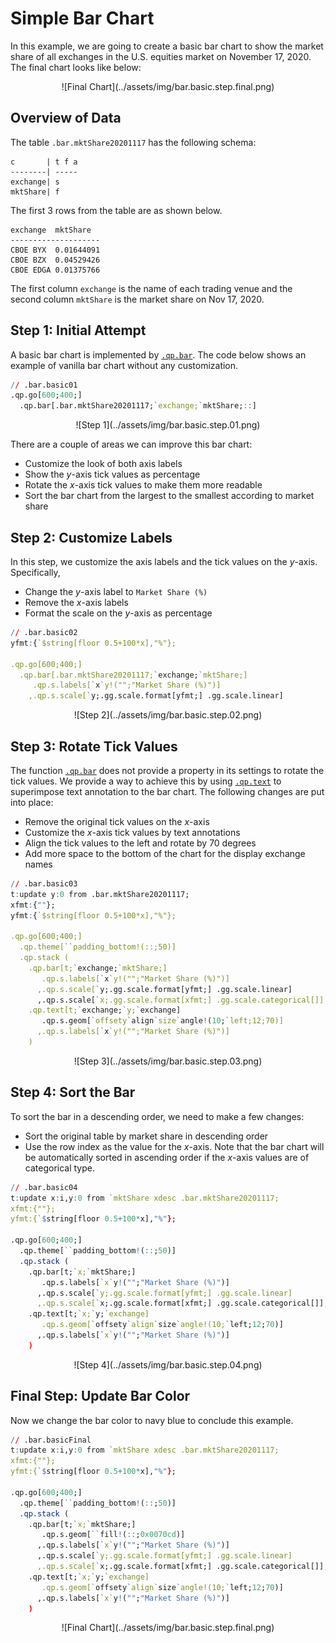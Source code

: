 # Simple Bar Chart
In this example, we are going to create a basic bar chart to show the market share of all exchanges in the U.S. equities market on November 17, 2020. The final chart looks like below:

<span style="display:block;text-align:center">
![Final Chart](../assets/img/bar.basic.step.final.png)
</span>

## Overview of Data
The table ``.bar.mktShare20201117`` has the following schema:

    c       | t f a
    --------| -----
    exchange| s    
    mktShare| f 

The first 3 rows from the table are as shown below.

    exchange  mktShare  
    --------------------
    CBOE BYX  0.01644091
    CBOE BZX  0.04529426
    CBOE EDGA 0.01375766

The first column ``exchange`` is the name of each trading venue and the second column ``mktShare`` is the market share on Nov 17, 2020.

## Step 1: Initial Attempt
A basic bar chart is implemented by [``.qp.bar``](https://code.kx.com/developer/libraries/grammar-of-graphics-geometries/#qpbar). The code below shows an example of vanilla bar chart without any customization.

```q
// .bar.basic01
.qp.go[600;400;]
  .qp.bar[.bar.mktShare20201117;`exchange;`mktShare;::]
```

<span style="display:block;text-align:center">
![Step 1](../assets/img/bar.basic.step.01.png)
</span>

There are a couple of areas we can improve this bar chart:

- Customize the look of both axis labels
- Show the *y*-axis tick values as percentage
- Rotate the *x*-axis tick values to make them more readable
- Sort the bar chart from the largest to the smallest according to market share

## Step 2: Customize Labels
In this step, we customize the axis labels and the tick values on the *y*-axis. Specifically,

- Change the *y*-axis label to ``Market Share (%)``
- Remove the *x*-axis labels
- Format the scale on the *y*-axis as percentage

```q
// .bar.basic02
yfmt:{`$string[floor 0.5+100*x],"%"};

.qp.go[600;400;]
  .qp.bar[.bar.mktShare20201117;`exchange;`mktShare;]
     .qp.s.labels[`x`y!("";"Market Share (%)")]
    ,.qp.s.scale[`y;.gg.scale.format[yfmt;] .gg.scale.linear]
```

<span style="display:block;text-align:center">
![Step 2](../assets/img/bar.basic.step.02.png)
</span>

## Step 3: Rotate Tick Values
The function [``.qp.bar``](https://code.kx.com/developer/libraries/grammar-of-graphics-geometries/#qpbar) does not provide a property in its settings to rotate the tick values. We provide a way to achieve this by using [``.qp.text``](https://code.kx.com/developer/libraries/grammar-of-graphics-geometries/#qptext) to superimpose text annotation to the bar chart. The following changes are put into place:

- Remove the original tick values on the *x*-axis
- Customize the *x*-axis tick values by text annotations
- Align the tick values to the left and rotate by 70 degrees
- Add more space to the bottom of the chart for the display exchange names

```q
// .bar.basic03
t:update y:0 from .bar.mktShare20201117;
xfmt:{""};
yfmt:{`$string[floor 0.5+100*x],"%"};

.qp.go[600;400;]
  .qp.theme[``padding_bottom!(::;50)]
  .qp.stack (
    .qp.bar[t;`exchange;`mktShare;]
       .qp.s.labels[`x`y!("";"Market Share (%)")]
      ,.qp.s.scale[`y;.gg.scale.format[yfmt;] .gg.scale.linear]
      ,.qp.s.scale[`x;.gg.scale.format[xfmt;] .gg.scale.categorical[]];
    .qp.text[t;`exchange;`y;`exchange]
       .qp.s.geom[`offsety`align`size`angle!(10;`left;12;70)]
      ,.qp.s.labels[`x`y!("";"Market Share (%)")]
    )
```

<span style="display:block;text-align:center">
![Step 3](../assets/img/bar.basic.step.03.png)
</span>

## Step 4: Sort the Bar
To sort the bar in a descending order, we need to make a few changes:

- Sort the original table by market share in descending order
- Use the row index as the value for the *x*-axis. Note that the bar chart will be automatically sorted in ascending order if the *x*-axis values are of categorical type.

```q
// .bar.basic04
t:update x:i,y:0 from `mktShare xdesc .bar.mktShare20201117;
xfmt:{""};
yfmt:{`$string[floor 0.5+100*x],"%"};

.qp.go[600;400;]
  .qp.theme[``padding_bottom!(::;50)]
  .qp.stack (
    .qp.bar[t;`x;`mktShare;]
       .qp.s.labels[`x`y!("";"Market Share (%)")]
      ,.qp.s.scale[`y;.gg.scale.format[yfmt;] .gg.scale.linear]
      ,.qp.s.scale[`x;.gg.scale.format[xfmt;] .gg.scale.categorical[]];
    .qp.text[t;`x;`y;`exchange]
       .qp.s.geom[`offsety`align`size`angle!(10;`left;12;70)]
      ,.qp.s.labels[`x`y!("";"Market Share (%)")]
    )
```

<span style="display:block;text-align:center">
![Step 4](../assets/img/bar.basic.step.04.png)
</span>

## Final Step: Update Bar Color
Now we change the bar color to navy blue to conclude this example.

```q
// .bar.basicFinal
t:update x:i,y:0 from `mktShare xdesc .bar.mktShare20201117;
xfmt:{""};
yfmt:{`$string[floor 0.5+100*x],"%"};

.qp.go[600;400;]
  .qp.theme[``padding_bottom!(::;50)]
  .qp.stack (
    .qp.bar[t;`x;`mktShare;]
       .qp.s.geom[``fill!(::;0x0070cd)]
      ,.qp.s.labels[`x`y!("";"Market Share (%)")]
      ,.qp.s.scale[`y;.gg.scale.format[yfmt;] .gg.scale.linear]
      ,.qp.s.scale[`x;.gg.scale.format[xfmt;] .gg.scale.categorical[]];
    .qp.text[t;`x;`y;`exchange]
       .qp.s.geom[`offsety`align`size`angle!(10;`left;12;70)]
      ,.qp.s.labels[`x`y!("";"Market Share (%)")]
    )
```

<span style="display:block;text-align:center">
![Final Chart](../assets/img/bar.basic.step.final.png)
</span>
